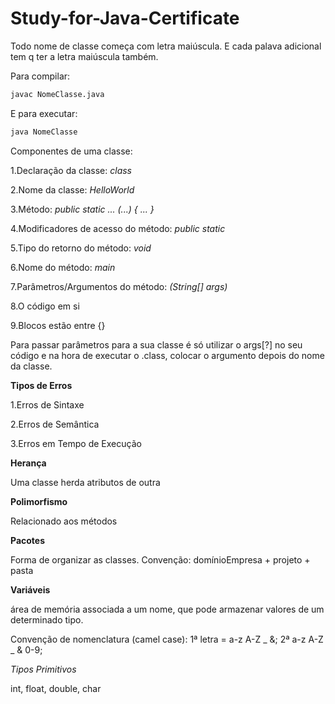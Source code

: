 Study-for-Java-Certificate
==========================

Todo nome de classe começa com letra maiúscula. E cada palava adicional tem q ter a letra maiúscula também.

Para compilar:

```bash
javac NomeClasse.java
```

E para executar:


```bash
java NomeClasse
```

Componentes de uma classe:

1.Declaração da classe: _class_

2.Nome da classe: _HelloWorld_

3.Método: _public static ... (...) { ... }_

4.Modificadores de acesso do método: _public static_

5.Tipo do retorno do método: _void_

6.Nome do método: _main_

7.Parâmetros/Argumentos do método: _(String[] args)_

8.O código em si

9.Blocos estão entre {}

Para passar parâmetros para a sua classe é só utilizar o args[?] no seu código e na hora de executar o .class, colocar o argumento depois do nome da classe.

**Tipos de Erros**

1.Erros de Sintaxe

2.Erros de Semântica

3.Erros em Tempo de Execução

**Herança**

Uma classe herda atributos de outra

**Polimorfismo**

Relacionado aos métodos

**Pacotes**

Forma de organizar as classes. Convenção: domínioEmpresa + projeto + pasta

**Variáveis**

área de memória associada a um nome, que pode armazenar valores de um determinado tipo.

Convenção de nomenclatura (camel case): 1ª letra = a-z A-Z _ &; 2ª a-z A-Z _ & 0-9;

_Tipos Primitivos_

int, float, double, char